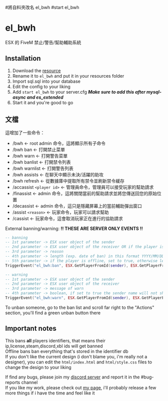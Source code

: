 #將自料夾改名 el_bwh
#start el_bwh
# el_bwh
ESX 的 FiveM 禁止/警告/幫助輔助系統

## Installation
1. Download the [resource](https://github.com/Elipse458/el_bwh/archive/master.zip)
2. Rename it to `el_bwh` and put it in your resources folder
3. Import sql.sql into your database
4. Edit the config to your liking
5. Add `start el_bwh` to your server.cfg ***Make sure to add this after mysql-async and es_extended***
6. Start it and you're good to go

## 文檔
這增加了一些命令：
- /bwh <- root admin 命令，這將顯示所有子命令
- /bwh ban <- 打開禁止菜單
- /bwh warn <- 打開警告菜單
- /bwh banlist <- 打開禁令列表
- /bwh warnlist <- 打開警告列表
- /bwh assists <- 在聊天中顯示未決/活躍的助攻
- /bwh refresh <- 從數據庫中提取所有禁令並刷新禁令緩存
- /accassist `<player id>` <- 管理員命令，管理員可以接受玩家的幫助請求
- /finassist <- admin 命令，這將關閉當前的幫助請求並將您傳送回您的原始位置
- /decassist <- admin 命令，這只是隱藏屏幕上的當前輔助彈出窗口
- /assist `<reason>` <- 玩家命令，玩家可以請求幫助
- /cassist <- 玩家命令，這會取消玩家正在進行的協助請求

External banning/warning:
**!! THESE ARE SERVER ONLY EVENTS !!**
```lua
-- banning
-- 1st parameter -> ESX user object of the sender
-- 2nd parameter -> ESX user object of the receiver OR if the player is offline, their steam identifier
-- 3rd parameter -> reason
-- 4th parameter -> length (exp. date of ban) in this format YYYY/MM/DD HH:SS, other formats won't work
-- 5th parameter -> if the player is offline, set to true, otherwise leave false or nil
TriggerEvent("el_bwh:ban", ESX.GetPlayerFromId(sender), ESX.GetPlayerFromId(target), reason, length, offline)

-- warning
-- 1st parameter -> ESX user object of the sender
-- 2nd parameter -> ESX user object of the receiver
-- 3rd parameter -> message of warn
-- 4th parameter -> boolean, if set to true the sender name will not show for the player
TriggerEvent("el_bwh:warn", ESX.GetPlayerFromId(sender), ESX.GetPlayerFromId(target), message, anonymous)
```

To unban someone, go to the ban list and scroll far right to the "Actions" section, you'll find a green unban button there  

## Important notes
This bans **all** players identifiers, that means their ip,license,steam,discord,xbl ids will get banned  
Offline bans ban everything that's stored in the identifier db   
If you don't like the current design (i don't blame you, i'm really not a designer), you can edit the `html/index.html` and `html/style.css` files to change the design to your liking

If find any bugs, please join my [discord server](https://discord.gg/GbT49uH) and report it in the #bug-reports channel  
If you like my work, please check out [my page](https://elipse458.me), i'll probably release a few more things if i have the time and feel like it
